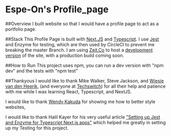 # Espe-On's Profile_page

##Overview
I built website so that I would have a profile page to act as a portfolio page. 

##Stack
This Profile Page is built with [Next.JS](https://github.com/zeit/next.js) and [Typescript](https://github.com/microsoft/TypeScript). I use [Jest](https://github.com/facebook/jest) and Enzyme for testing, which are then used by CircleCI to prevent me breaking the master Branch. I am using [Zeit.Co](https://zeit.co/) to host a [development version](https://profile-page-git-master.espe-on.now.sh/) of the site, with a production build coming soon. 

##How to Run 
This project uses npm, you can run a dev version with "npm dev" and the tests with "npm test"

##Thankyous
I would like to thank Mike Walker, Steve Jackson, and [Wiesje van den Heerik](https://github.com/Wiesje), (and everyone at [Techswitch](https://www.techswitch.co.uk/)) for all their help and patience with me while I was learning React, Typescript, and NextJS. 

I would like to thank [Wendy Kakuda](https://github.com/alteredco) for showing me how to better style websites, 

I would like to thank Halil Kayer for his very useful article ["Setting up Jest and Enzyme for Typescript Next.js apps"](https://medium.com/@kjaer/setting-up-jest-and-enzyme-for-typescript-next-js-apps-ce383167643) which helped me greatly in setting up my Testing for this project. 
 
